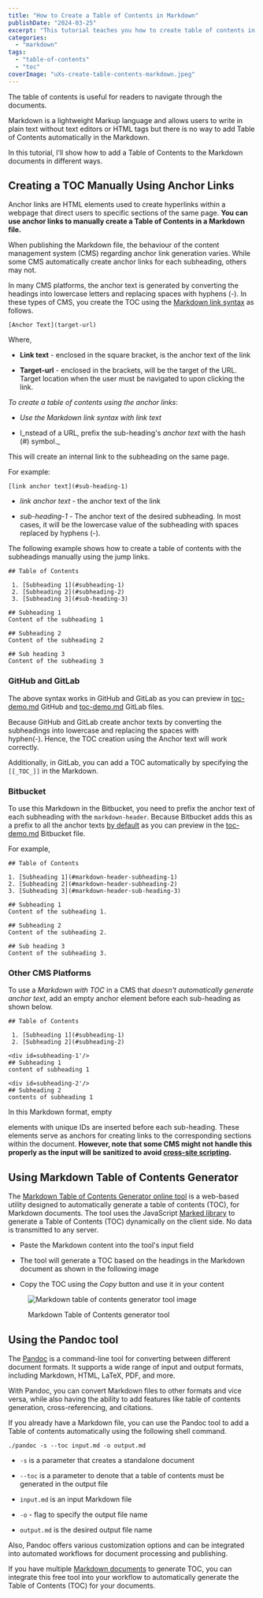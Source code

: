 ```yaml
---
title: "How to Create a Table of Contents in Markdown"
publishDate: "2024-03-25"
excerpt: "This tutorial teaches you how to create table of contents in a Markdown file using anchor links or online tools."
categories: 
  - "markdown"
tags: 
  - "table-of-contents"
  - "toc"
coverImage: "uXs-create-table-contents-markdown.jpeg"
---
```


The table of contents is useful for readers to navigate through the documents. 

Markdown is a lightweight Markup language and allows users to write in plain text without text editors or HTML tags but there is no way to add Table of Contents automatically in the Markdown. 

In this tutorial, I’ll show how to add a Table of Contents to the Markdown documents in different ways.

## Creating a TOC Manually Using Anchor Links

Anchor links are HTML elements used to create hyperlinks within a webpage that direct users to specific sections of the same page. **You can use anchor links to manually create a Table of Contents in a Markdown file.**

When publishing the Markdown file, the behaviour of the content management system (CMS) regarding anchor link generation varies. While some CMS automatically create anchor links for each subheading, others may not.

In many CMS platforms, the anchor text is generated by converting the headings into lowercase letters and replacing spaces with hyphens (-). In these types of CMS, you create the TOC using the [Markdown link syntax](https://daringfireball.net/projects/markdown/syntax#link) as follows. 

```
[Anchor Text](target-url)
```

Where,

- **Link text** - enclosed in the square bracket, is the anchor text of the link

- **Target-url** \- enclosed in the brackets, will be the target of the URL. Target location when the user must be navigated to upon clicking the link. 

_To create a table of contents using the anchor links_:

- _Use the Markdown link syntax with link text_

- I_nstead of a URL, prefix the sub-heading's _anchor text_ with the hash (#) symbol._

This will create an internal link to the subheading on the same page.

For example: 

```
[link anchor text](#sub-heading-1)
```

- _link anchor text_ - the anchor text of the link

- _sub-heading-1_ - The anchor text of the desired subheading. In most cases, it will be the lowercase value of the subheading with spaces replaced by hyphens (-).

The following example shows how to create a table of contents with the subheadings manually using the jump links.

```
## Table of Contents

 1. [Subheading 1](#subheading-1)
 2. [Subheading 2](#subheading-2)
 3. [Subheading 3](#sub-heading-3)

## Subheading 1
Content of the subheading 1

## Subheading 2
Content of the subheading 2

## Sub heading 3
Content of the subheading 3
```

### GitHub and GitLab

The above syntax works in GitHub and GitLab as you can preview in [toc-demo.md](https://github.com/vikramaruchamy/test-repo/blob/main/toc-demo.md) GitHub and [toc-demo.md](https://gitlab.com/vikramaruchamy/test/-/blob/main/toc-demo.md) GitLab files.

Because GitHub and GitLab create anchor texts by converting the subheadings into lowercase and replacing the spaces with hyphen(-). Hence, the TOC creation using the Anchor text will work correctly.

Additionally, in GitLab, you can add a TOC automatically by specifying the `[[_TOC_]]` in the Markdown.

### Bitbucket

To use this Markdown in the Bitbucket, you need to prefix the anchor text of each subheading with the `markdown-header`. Because Bitbucket adds this as a prefix to all the anchor texts [by default](https://community.atlassian.com/t5/Bitbucket-questions/Re-Markdown-internal-links-support-in-Bitbucket-Server/qaq-p/924009/comment-id/34347#M34347) as you can preview in the [toc-demo.md](https://bitbucket.org/vikramaruchamy/test-repository/src/main/toc-demo.md) Bitbucket file.

For example,

```
## Table of Contents

1. [Subheading 1](#markdown-header-subheading-1)
2. [Subheading 2](#markdown-header-subheading-2)
3. [Subheading 3](#markdown-header-sub-heading-3)

## Subheading 1
Content of the subheading 1. 

## Subheading 2
Content of the subheading 2.

## Sub heading 3
Content of the subheading 3.
```

### Other CMS Platforms

To use a _Markdown with TOC_ in a CMS that _doesn't automatically generate anchor text_, add an empty anchor element before each sub-heading as shown below. 

```
## Table of Contents

 1. [Subheading 1](#subheading-1)
 2. [Subheading 2](#subheading-2)

<div id=subheading-1'/>
## Subheading 1
content of subheading 1

<div id=subheading-2'/>
## Subheading 2
contents of subheading 1
```

In this Markdown format, empty <div> elements with unique IDs are inserted before each sub-heading. These elements serve as anchors for creating links to the corresponding sections within the document. **However, note that some CMS might not handle this properly as the input will be sanitized to avoid [cross-site scripting](https://owasp.org/www-community/attacks/xss/).**

## Using Markdown Table of Contents Generator

The [Markdown Table of Contents Generator online tool](https://www.docstomarkdown.pro/markdown-table-of-contents-generator-free/) is a web-based utility designed to automatically generate a table of contents (TOC), for Markdown documents. The tool uses the JavaScript [Marked library](https://github.com/markedjs/marked) to generate a Table of Contents (TOC) dynamically on the client side. No data is transmitted to any server.

- Paste the Markdown content into the tool's input field

- The tool will generate a TOC based on the headings in the Markdown document as shown in the following image

- Copy the TOC using the _Copy_ button and use it in your content

<figure>

![Markdown table of contents generator tool image](/image-1-1024x452.png)

<figcaption>

Markdown Table of Contents generator tool

</figcaption>

</figure>

## Using the Pandoc tool

The [Pandoc](https://pandoc.org/) is a command-line tool for converting between different document formats. It supports a wide range of input and output formats, including Markdown, HTML, LaTeX, PDF, and more. 

With Pandoc, you can convert Markdown files to other formats and vice versa, while also having the ability to add features like table of contents generation, cross-referencing, and citations. 

If you already have a Markdown file, you can use the Pandoc tool to add a Table of contents automatically using the following shell command. 

```
./pandoc -s --toc input.md -o output.md
```

- `-s` is a parameter that creates a standalone document

- `--toc` is a parameter to denote that a table of contents must be generated in the output file

- `input.md` is an input Markdown file

- `-o` - flag to specify the output file name

- `output.md` is the desired output file name

Also, Pandoc offers various customization options and can be integrated into automated workflows for document processing and publishing.

If you have multiple [Markdown documents](https://www.docstomarkdown.pro/enable-and-use-markdown-in-google-docs/) to generate TOC, you can integrate this free tool into your workflow to automatically generate the Table of Contents (TOC) for your documents.
